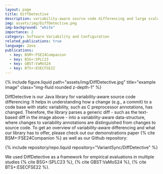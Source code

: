 ```yaml
---
layout: page
title: DiffDetective
description: variability-aware source code differencing and large scale empirical evaluations on git repositories
img: assets/img/DiffDetective.png
img-background: "white"
importance: 2
category: Software Variability and Configuration
related_publications: true
language: Java
publications:
  - key: BSM+:FSE24Companion
  - key: BSG+:SPLC23
  - key: GBST:VaMoS24
  - key: BTS+:ESECFSE22
---
```


<div class="row justify-content-sm-center">
    <div class="col-sm-2 mt-3 mt-md-0">
    </div>
    <div class="col-sm-8 mt-3 mt-md-0">
        {% include figure.liquid path="assets/img/DiffDetective.jpg" title="example image" class="img-fluid rounded z-depth-1" %}
    </div>
    <div class="col-sm-2 mt-3 mt-md-0">
    </div>
</div>

DiffDetective is our Java library for variability-aware source code differencing:
It helps in understanding how a change (e.g., a commit) to a code base with static variability, such as C preprocessor annotations, has changed.
Therefore, the library parses a generic diff - such as the text-based diff in the image above - into a variability-aware data-structure, where changes to variability annotations are distinguished from changes to source code.
To get an overview of variability-aware differencing and what our library has to offer, please check out our demonstrations paper {% cite BSM+:FSE24Companion %} as well as our Github repository:

<div class="row justify-content-sm-center">
{% include repository/repo.liquid repository="VariantSync/DiffDetective" %}
</div>

We used DiffDetective as a framework for empirical evaluations in multiple studies {% cite BSG+:SPLC23 %}, {% cite GBST:VaMoS24 %}, {% cite BTS+:ESECFSE22 %}.
